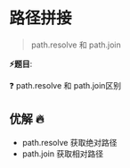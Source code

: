 # 路径拼接

> path.resolve 和 path.join

**⚡题目**:

❓ path.resolve 和 path.join区别

## 优解 🔥

- path.resolve 获取绝对路径
- path.join 获取相对路径
